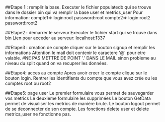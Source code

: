 ##Etape 1 : remplir la base.
Executer le fichier populatedb qui se trouve dans le dossier bin qui va remplir la base user et metrics_user
Pour information:
compte1=> login:root password:root
compte2=> login:root2 password:root2

##Etape2 : demarrer le serveur
Executer le fichier start qui se trouve dans bin
Lien pour acceder au serveur: localhost:1337

##Etape3 : creation de compte
cliquer sur le bouton signup et remplir les informations
Attention le mail doit contenir le caractere '@' pour etre valable.
#NE PAS METTRE DE POINT '.' DANS LE MAIL sinon probleme au niveau du split quand on va recuprer les données.

##Etape4: acces au compte
Apres avoir creer le compte clique sur le bouton login.
Rentrer les identifiants du compte que vous avez crée ou les comptes root ou root2

##Etape5: page user
Le premier formulaire vous permet de sauvegarder vos metrics
Le deuxieme formulaire les supprimées
Le bouton GetData permet de visualiser les metrics de manière brute.
Le bouton logout permet de se deconnecter de son compte.
Les fonctions delete user et delete metrics_user ne fonctionne pas.
